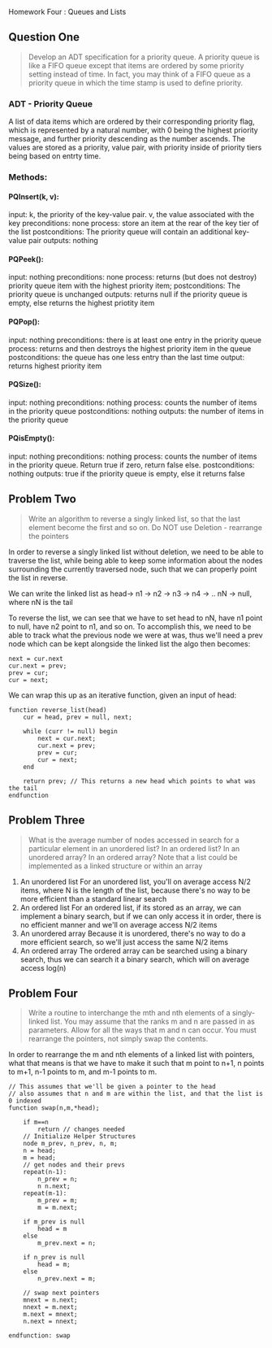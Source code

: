  Homework Four : Queues and Lists

## Question One 

> Develop an ADT specification for a priority queue. A priority queue is like a FIFO
> queue except that items are ordered by some priority setting instead of time. In
> fact, you may think of a FIFO queue as a priority queue in which the time stamp
> is used to define priority.

### ADT - Priority Queue 

A list of data items which are ordered by their corresponding priority flag, which is represented by a natural number, with 0 being the highest priority message, and further priority descending as the number ascends. The values are stored as a priority, value pair, with priority inside of priority tiers being based on entrty time. 

### Methods: 

#### PQInsert(k, v):
input: k, the priority of the key-value pair. v, the value associated with the key
preconditions: none
process: store an item at the rear of the key tier of the list 
postconditions: The priority queue will contain an additional key-value pair 
outputs: nothing

#### PQPeek():
input: nothing
preconditions: none
process:  returns (but does not destroy) priority queue item with the highest priority item; 
postconditions: The priority queue is unchanged
outputs: returns null if the priority queue is empty, else returns the highest priotity item

#### PQPop():
input: nothing 
preconditions: there is at least one entry in the priority queue 
process: returns and then destroys the highest priority item in the queue 
postconditions: the queue has one less entry than the last time
output: returns highest priority item

#### PQSize():
input: nothing
preconditions: nothing
process: counts the number of items in the priority queue
postconditions: nothing
outputs: the number of items in the priority queue


#### PQisEmpty():
input: nothing 
preconditions: nothing
process: counts the number of items in the priority queue. Return true if zero, return false else. 
postconditions: nothing 
outputs: true if the priority queue is empty, else it returns false

## Problem Two

> Write an algorithm to reverse a singly linked list, so that the last element
> become the first and so on. Do NOT use Deletion - rearrange the pointers

In order to reverse a singly linked list without deletion, we need to be able to traverse the list, while being able to keep some information about the nodes surrounding the currently traversed node, such that we can properly point the list in reverse.

We can write the linked list as head-> n1 -> n2 -> n3 -> n4 -> .. nN -> null, where nN is the tail

To reverse the list, we can see that we have to set head to nN, have n1 point to null, have n2 point to n1, and so on. 
To accomplish this, we need to be able to track what the previous node we were at was, thus we'll need a prev node which can be kept alongside the linked list
the algo then becomes: 

    next = cur.next
    cur.next = prev; 
    prev = cur;
    cur = next; 

We can wrap this up as an iterative function, given an input of head: 

```
function reverse_list(head) 
    cur = head, prev = null, next;

    while (curr != null) begin
        next = cur.next; 
        cur.next = prev; 
        prev = cur; 
        cur = next; 
    end

    return prev; // This returns a new head which points to what was the tail
endfunction
```

## Problem Three

> What is the average number of nodes accessed in search for a particular
> element in an unordered list? In an ordered list? In an unordered array? In an
> ordered array? Note that a list could be implemented as a linked structure or
> within an array

1. An unordered list
    For an unordered list, you'll on average access N/2 items, where N is the length of the list, because there's no way to be more efficient than a standard linear search
2. An ordered list 
    For an ordered list, if its stored as an array, we can implement a binary search, but if we can only access it in order, there is no efficient manner and we'll on average access N/2 items
3. An unordered array
    Because it is unordered, there's no way to do a more efficient search, so we'll just access the same N/2 items
4. An ordered array 
    The ordered array can be searched using a binary search, thus we can search it a binary search, which will on average access log(n)

## Problem Four

> Write a routine to interchange the mth and nth elements of a singly-linked list.
> You may assume that the ranks m and n are passed in as parameters. Allow for
> all the ways that m and n can occur. You must rearrange the pointers, not
> simply swap the contents.

In order to rearrange the m and nth elements of a linked list with pointers, what that means is that we have to make it such that m point to n+1, n points to m+1, n-1 points to m, and m-1 points to m.

```
// This assumes that we'll be given a pointer to the head
// also assumes that n and m are within the list, and that the list is 0 indexed
function swap(n,m,*head);

    if m==n 
        return // changes needed
    // Initialize Helper Structures 
    node m_prev, n_prev, n, m;  
    n = head; 
    m = head; 
    // get nodes and their prevs
    repeat(n-1): 
        n_prev = n; 
        n n.next;
    repeat(m-1): 
        m_prev = m; 
        m = m.next; 
    
    if m_prev is null 
        head = m
    else
        m_prev.next = n;
    
    if n_prev is null 
        head = m; 
    else
        n_prev.next = m; 

    // swap next pointers
    mnext = n.next; 
    nnext = m.next; 
    m.next = mnext; 
    n.next = nnext;  

endfunction: swap

```
